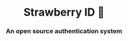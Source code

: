 <div align="center">
    <h1>Strawberry ID 🍓</h1>
    <h3>An open source authentication system</h3>
</div>

